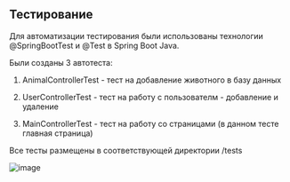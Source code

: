 ## Тестирование

Для автоматизации тестирования были использованы технологии @SpringBootTest и @Test в Spring Boot Java.

Были созданы 3 автотеста:

1. AnimalControllerTest - тест на добавление животного в базу данных

2. UserControllerTest - тест на работу с пользователм - добавление и удаление 

3. MainControllerTest - тест на работу со страницами (в данном тесте главная страница)

Все тесты размещены в соответствующей директории /tests

![image](https://github.com/mrayuu/AnimalShelter/assets/96128195/ed41717f-735f-4b70-8161-c8a28a023638)


